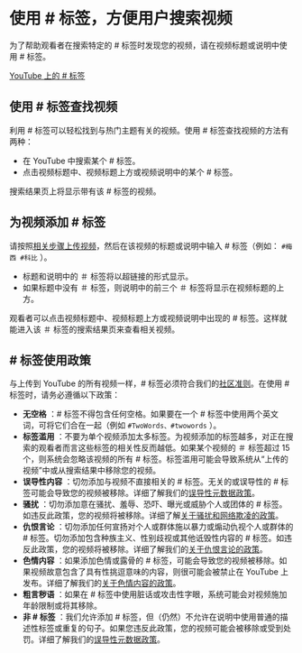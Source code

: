 # 使用 # 标签，方便用户搜索视频

为了帮助观看者在搜索特定的 # 标签时发现您的视频，请在视频标题或说明中使用 # 标签。

[
YouTube 上的 # 标签
](https://www.youtube.com/watch?v=Jc--RrpPS3M)

## 使用 # 标签查找视频

利用 # 标签可以轻松找到与热门主题有关的视频。使用 # 标签查找视频的方法有两种：

* 在 YouTube 中搜索某个 # 标签。
* 点击视频标题中、视频标题上方或视频说明中的某个 # 标签。

搜索结果页上将显示带有该 # 标签的视频。

## 为视频添加 # 标签

请按照[相关步骤上传视频](https://support.google.com/youtube/answer/57407)，然后在该视频的标题或说明中输入 # 标签（例如： `#梅西 #科比` ）。

* 标题和说明中的 ＃ 标签将以超链接的形式显示。
* 如果标题中没有 ＃ 标签，则说明中的前三个 ＃ 标签将显示在视频标题的上方。

观看者可以点击视频标题中、视频标题上方或视频说明中出现的 # 标签。这样就能进入该 ＃ 标签的搜索结果页来查看相关视频。

## # 标签使用政策

与上传到 YouTube 的所有视频一样，# 标签必须符合我们的[社区准则](https://www.youtube.com/yt/policyandsafety/communityguidelines.html)。在使用 # 标签时，请务必遵循以下政策：

* **无空格** ：# 标签不得包含任何空格。如果要在一个 # 标签中使用两个英文词，可将它们合在一起（例如  `#TwoWords、#twowords` ）。
* **标签滥用** ：不要为单个视频添加太多标签。为视频添加的标签越多，对正在搜索的观看者而言这些标签的相关性反而越低。如果某个视频的 ＃ 标签超过 15 个，则系统会忽略该视频的所有 # 标签。标签滥用可能会导致系统从“上传的视频”中或从搜索结果中移除您的视频。
* **误导性内容** ：切勿添加与视频不直接相关的 # 标签。无关的或误导性的 # 标签可能会导致您的视频被移除。详细了解我们的[误导性元数据政策](https://support.google.com/youtube/answer/2801973)。
* **骚扰** ：切勿添加意在骚扰、羞辱、恐吓、曝光或威胁个人或团体的 # 标签。如违反此政策，您的视频将被移除。详细了解[关于骚扰和网络欺凌的政策](https://support.google.com/youtube/answer/2802268)。
* **仇恨言论** ：切勿添加任何宣扬对个人或群体施以暴力或煽动仇视个人或群体的 # 标签。切勿添加包含种族主义、性别歧视或其他诋毁性内容的 # 标签。如违反此政策，您的视频将被移除。详细了解我们的[关于仇恨言论的政策](https://support.google.com/youtube/answer/2801939)。
* **色情内容** ：如果添加色情或露骨的 # 标签，可能会导致您的视频被移除。如果视频故意包含了具有性挑逗意味的内容，则很可能会被禁止在 YouTube 上发布。详细了解我们的[关于色情内容的政策](https://support.google.com/youtube/answer/2802002)。
* **粗言秽语** ：如果在 # 标签中使用脏话或攻击性字眼，系统可能会对视频施加年龄限制或将其移除。
* **非 # 标签** ：我们允许添加 # 标签，但（仍然）不允许在说明中使用普通的描述性标签或重复的句子。如果您违反此政策，您的视频可能会被移除或受到处罚。详细了解我们的[误导性元数据政策](https://support.google.com/youtube/answer/2801973)。
